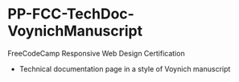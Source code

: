 # PP-FCC-TechDoc-VoynichManuscript
FreeCodeCamp Responsive Web Design Certification 
- Technical documentation page in a style of Voynich manuscript
